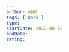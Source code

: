 ```yaml
---
author: 何柳
tags: ['Book']
type: 
startDate: 2022-08-02
endDate:
rating: 
---
```































